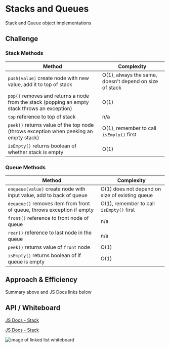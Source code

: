 # Stacks and Queues
Stack and Queue object implementations

## Challenge

### Stack Methods

Method | Complexity
------ | ----------
```push(value)``` create node with new value, add it to top of stack | O(1), always the same, doesn't depend on size of stack
```pop()``` removes and returns a node from the stack (popping an empty stack throws an exception) | O(1)
```top``` reference to top of stack | n/a
```peek()``` returns value of the top node (throws exception when peeking an empty stack) | O(1), remember to call ```isEmpty()``` first
```isEmpty()``` returns boolean of whether stack is empty | O(1)

### Queue Methods

Method | Complexity
------ | ----------
```enqueue(value)``` create node with input value, add to back of queue | O(1) does not depend on size of existing queue
```dequeue()``` removes item from front of queue, throws exception if empty | O(1), remember to call ```isEmpty()``` first
```front()``` reference to front node of queue | n/a
```rear()``` reference to last node in the queue | n/a
```peek()``` returns value of ```front``` node | O(1)
```isEmpty()``` returns boolean of if queue is empty | O(1)

## Approach & Efficiency
Summary above and JS Docs links below

## API / Whiteboard

[JS Docs - Stack](https://annethor.github.io/data-structures-and-algorithms/out/stack.js.html)

[JS Docs - Stack](https://annethor.github.io/data-structures-and-algorithms/out/queue.js.html)

![image of linked list whiteboard](../../assets/stack-queue.jpg)
